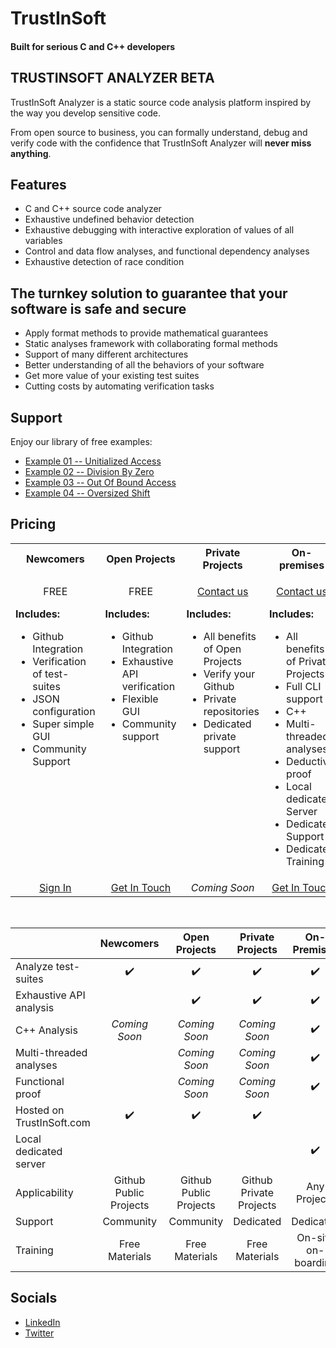 # TrustInSoft

#### Built for serious C and C++ developers

## TRUSTINSOFT ANALYZER BETA

TrustInSoft Analyzer is a static source code analysis platform inspired by
the way you develop sensitive code.

From open source to business, you can formally understand, debug and verify
code with the confidence that TrustInSoft Analyzer will **never miss anything**.


## Features

- C and C++ source code analyzer
- Exhaustive undefined behavior detection
- Exhaustive debugging with interactive exploration of values of all variables
- Control and data flow analyses, and functional dependency analyses
- Exhaustive detection of race condition


## The turnkey solution to guarantee that your software is safe and secure

- Apply format methods to provide mathematical guarantees
- Static analyses framework with collaborating formal methods
- Support of many different architectures
- Better understanding of all the behaviors of your software
- Get more value of your existing test suites
- Cutting costs by automating verification tasks


## Support

Enjoy our library of free examples:

- [Example 01 -- Unitialized Access](https://github.com/TrustInSoft/TrustInSoft/tree/master/examples/01-Uninitialized-access)
- [Example 02 -- Division By Zero](https://github.com/TrustInSoft/TrustInSoft/tree/master/examples/02-Division-By-Zero)
- [Example 03 -- Out Of Bound Access](https://github.com/TrustInSoft/TrustInSoft/tree/master/examples/03-Out-Of-Bounds-Access)
- [Example 04 -- Oversized Shift](https://github.com/TrustInSoft/TrustInSoft/tree/master/examples/04-Oversized-Shift)

## Pricing

<table>
    <tr>
        <th>Newcomers</th>
        <th>Open Projects</th>
        <th>Private Projects</th>
        <th>On-premises</th>
    </tr>
    <tr>
        <td valign="top">
            <p align="center">FREE</p>
            <p><strong>Includes:</strong></p>
            <ul>
                <li>Github Integration</li>
                <li>Verification of test-suites</li>
                <li>JSON configuration</li>
                <li>Super simple GUI</li>
                <li>Community Support</li>
            </ul>
        </td>
        <td valign="top">
            <p align="center">FREE</p>
            <p><strong>Includes:</strong></p>
            <ul>
                <li>Github Integration</li>
                <li>Exhaustive API verification</li>
                <li>Flexible GUI</li>
                <li>Community support</li>
            </ul>
        </td>
        <td valign="top">
            <p align="center"><a href="http://content.trust-in-soft.com/taas-request">Contact us</a></p>
            <p><strong>Includes:</strong></p>
            <ul>
                <li>All benefits of Open Projects</li>
                <li>Verify your Github</li>
                <li>Private repositories</li>
                <li>Dedicated private support</li>
            </ul>
        </td>
        <td valign="top">
            <p align="center"><a href="http://content.trust-in-soft.com/taas-request">Contact us</a></p>
            <p><strong>Includes:</strong></p>
            <ul>
                <li>All benefits of Private Projects</li>
                <li>Full CLI support</li>
                <li>C++</li>
                <li>Multi-threaded analyses</li>
                <li>Deductive proof</li>
                <li>Local dedicated Server</li>
                <li>Dedicated Support</li>
                <li>Dedicated Training</li>
            </ul>
        </td>
     </tr>
     <tr>
        <td align="center"><a href="https://taas.trust-in-soft.com">Sign In</a></td>
        <td align="center"><a href="http://content.trust-in-soft.com/taas-request">Get In Touch</a></td>
        <td align="center"><i>Coming Soon</i></td>
        <td align="center"><a href="http://content.trust-in-soft.com/taas-request">Get In Touch</a></td>
     </tr>
</table>
<br/>


|                           | Newcomers              | Open Projects          | Private Projects        | On-Premises        |
|---------------------------|:----------------------:|:----------------------:|:-----------------------:|:------------------:|
| Analyze test-suites       | :heavy_check_mark:     | :heavy_check_mark:     | :heavy_check_mark:      | :heavy_check_mark: |
| Exhaustive API analysis   |                        | :heavy_check_mark:     | :heavy_check_mark:      | :heavy_check_mark: |
| C++ Analysis              | _Coming Soon_          | _Coming Soon_          | _Coming Soon_           | :heavy_check_mark: |
| Multi-threaded analyses   |                        | _Coming Soon_          | _Coming Soon_           | :heavy_check_mark: |
| Functional proof          |                        | _Coming Soon_          | _Coming Soon_           | :heavy_check_mark: |
| Hosted on TrustInSoft.com | :heavy_check_mark:     | :heavy_check_mark:     | :heavy_check_mark:      |                    |
| Local dedicated server    |                        |                        |                         | :heavy_check_mark: |
| Applicability             | Github Public Projects | Github Public Projects | Github Private Projects | Any Projects       |
| Support                   | Community              | Community              | Dedicated               | Dedicated          |
| Training                  | Free Materials         | Free Materials         | Free Materials          | On-site on-boarding|


## Socials

- [LinkedIn](https://www.linkedin.com/company/trustinsoft)
- [Twitter](https://twitter.com/trustinsoft)

